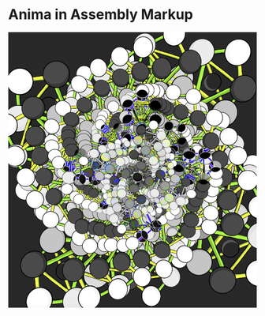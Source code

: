 # Anima in Assembly Markup
<div align="center">
<img src="https://raw.githubusercontent.com/LamSlimenstein/Portfolio/main/Work/abyssSurfer.png" alt="Anima in Assembly Markup" class="center">
</div>
